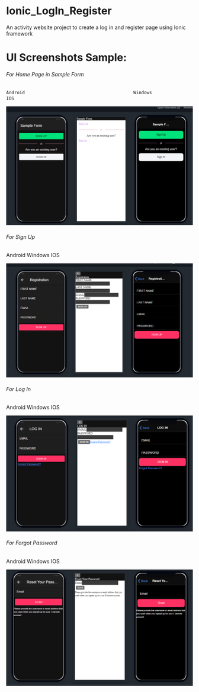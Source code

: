 # Ionic_LogIn_Register

An activity website project to create a log in and register page using Ionic framework

# UI Screenshots Sample:

###### For Home Page in Sample Form

    Android 		 								Windows 						              IOS

![1658378303210](image/README/1658378303210.png)

###### For Sign Up

Android 		 								Windows 						              IOS

![1658378476940](image/README/1658378476940.png)

###### For Log In

Android 		 								Windows 						              IOS

![1658378695990](image/README/1658378695990.png)

###### For Forgot Password

Android 		 								Windows 						              IOS

![1658378815947](image/README/1658378815947.png)
